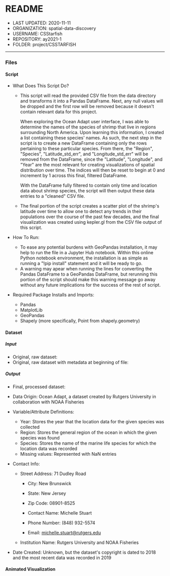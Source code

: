 # README

* LAST UPDATED: 2020-11-11
* ORGANIZATION: spatial-data-discovery
* USERNAME: CSStarfish
* REPOSITORY: ay2021-1
* FOLDER: project/CSSTARFISH

_________________

### Files

#### Script



   * What Does This Script Do?
      * This script will read the provided CSV file from the data directory and transforms it into a Pandas DataFrame.
      Next, any null values will be dropped and the first row will be removed because it doesn't contain relevant data for this project.
      
      	  When exploring the Ocean Adapt user interface, I was able to determine the names of the species of shrimp that live in regions surrounding North America.
      Upon learning this information, I created a list containing these species' names.
      As such, the next step in the script is to create a new DataFrame containing only the rows pertaining to these particular species.
      From there, the "Region", "Species", "Latitude_std_err", and "Longitude_std_err" will be removed from the DataFrame, since the "Latitude", "Longitude", and "Year" are the most relevant for creating visualizations of spatial distribution over time.
      The indices will then be reset to begin at 0 and increment by 1 across this final, filtered DataFrame.
      
      	 With the DataFrame fully filtered to contain only time and location data about shrimp species, the script will then output these data entries to a "cleaned" CSV file.
      
      * The final portion of the script creates a scatter plot of the shrimp's latitude over time to allow one to detect any trends in their populations over the course of the past few decades, and the final visualization was created using kepler.gl from the CSV file output of this script.
  
   * How To Run:
      * To ease any potential burdens with GeoPandas installation, it may help to run the file in a Jupyter Hub notebook.
      Within this online Python notebook environment, the installation is as simple as running a "!pip install" statement and it will be ready to go.
      * A warning may apear when running the lines for converting the Pandas DataFrame to a GeoPandas DataFrame, but rerunning this portion of the script should make this warning message go away without any future implications for the success of the rest of script.

   * Required Package Installs and Imports:
      * Pandas
      * MatplotLib
      * GeoPandas
      * Shapely (more specifically, Point from shapely.geometry)

#### Dataset

  ##### Input
   * Original, raw dataset: 
   * Original, raw dataset with metadata at beginning of file:
  ##### Output
   * Final, processed dataset:
  
  * Data Origin:	Ocean Adapt, a dataset created by Rutgers University in collaboration with NOAA Fisheries
  * Variable/Attribute Definitions: 
    * Year:	Stores the year that the location data for the given species was collected
    * Region:	Stores the general region of the ocean in which the given species was found
    * Species:	Stores the name of the marine life species for which the location data was recorded
    * Missing values:	Represented with NaN entries
  * Contact Info:	
    * Street Address: 71 Dudley Road
	  * City: New Brunswick
	  * State: New Jersey
	  * Zip Code: 08901-8525

	  * Contact Name: Michelle Stuart
	  * Phone Number: (848) 932-5574
	  * Email: michelle.stuart@rutgers.edu
	
	* Institution Name: Rutgers University and NOAA Fisheries
  * Date Created:	Unknown, but the dataset's copyright is dated to 2018 and the most recent data was recorded in 2019


#### Animated Visualization
